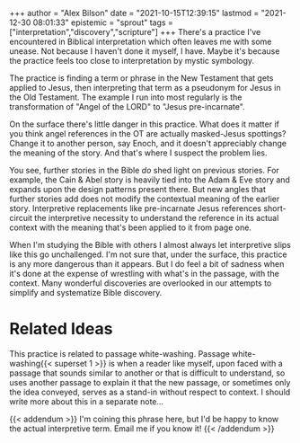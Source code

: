 +++
author = "Alex Bilson"
date = "2021-10-15T12:39:15"
lastmod = "2021-12-30 08:01:33"
epistemic = "sprout"
tags = ["interpretation","discovery","scripture"]
+++
There's a practice I've encountered in Biblical interpretation which often leaves me with some unease. Not because I haven't done it myself, I have. Maybe it's because the practice feels too close to interpretation by mystic symbology.

The practice is finding a term or phrase in the New Testament that gets applied to Jesus, then interpreting that term as a pseudonym for Jesus in the Old Testament. The example I run into most regularly is the transformation of "Angel of the LORD" to "Jesus pre-incarnate".

On the surface there's little danger in this practice. What does it matter if you think angel references in the OT are actually masked-Jesus spottings? Change it to another person, say Enoch, and it doesn't appreciably change the meaning of the story. And that's where I suspect the problem lies.

You see, further stories in the Bible _do_ shed light on previous stories. For example, the Cain & Abel story is heavily tied into the Adam & Eve story and expands upon the design patterns present there. But new angles that further stories add does not modify the contextual meaning of the earlier story. Interpretive replacements like pre-incarnate Jesus references short-circuit the interpretive necessity to understand the reference in its actual context with the meaning that's been applied to it from page one.

When I'm studying the Bible with others I almost always let interpretive slips like this go unchallenged. I'm not sure that, under the surface, this practice is any more dangerous than it appears. But I do feel a bit of sadness when it's done at the expense of wrestling with what's in the passage, with the context. Many wonderful discoveries are overlooked in our attempts to simplify and systematize Bible discovery.

# Related Ideas

This practice is related to passage white-washing. Passage white-washing{{< superset 1 >}} is when a reader like myself, upon faced with a passage that sounds similar to another or that is difficult to understand, so uses another passage to explain it that the new passage, or sometimes only the idea conveyed, serves as a stand-in without respect to context. I should write more about this in a separate note...

{{< addendum >}}
I'm coining this phrase here, but I'd be happy to know the actual interpretive term. Email me if you know it!
{{< /addendum >}}
